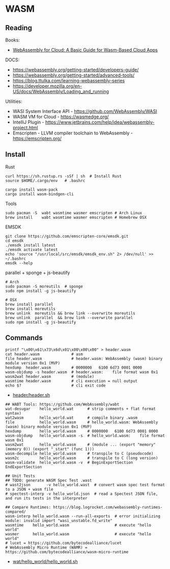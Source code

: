 # WASM

## Reading

Books:
- [WebAssembly for Cloud: A Basic Guide for Wasm-Based Cloud Apps
](https://learning.oreilly.com/library/view/webassembly-for-cloud/9781484274965/)

DOCS:
- https://webassembly.org/getting-started/developers-guide/
- https://webassembly.org/getting-started/advanced-tools/
- https://blog.ttulka.com/learning-webassembly-series
- https://developer.mozilla.org/en-US/docs/WebAssembly/Loading_and_running

Utilities:
- WASI System Interface API - https://github.com/WebAssembly/WASI
- WASM VM for Cloud - https://wasmedge.org/
- IntelliJ Plugin - https://www.jetbrains.com/help/idea/webassembly-project.html
- Emscripten - LLVM compiler toolchain to WebAssembly - https://emscripten.org/

## Install

Rust
```
curl https://sh.rustup.rs -sSf | sh  # Install Rust
source $HOME/.cargo/env   # .bashrc

cargo install wasm-pack
cargo install wasm-bindgen-cli
```

Tools
```
sudo pacman -S  wabt wasmtime wasmer emscripten # Arch Linux
brew install    wabt wasmtime wasmer emscripten # Homebrew OSX
```

EMSDK
```
git clone https://github.com/emscripten-core/emsdk.git
cd emsdk
./emsdk install latest
./emsdk activate latest
echo 'source "/usr/local/src/emsdk/emsdk_env.sh" 2> /dev/null' >> ~/.bashrc
emsdk --help
```

parallel + sponge + js-beautify 
```
# Arch
sudo pacman -S moreutils  # sponge
sudo npm install -g js-beautify

# OSX
brew install parallel
brew install moreutils
brew unlink  moreutils && brew link --overwrite moreutils
brew unlink  parallel  && brew link --overwrite parallel
sudo npm install -g js-beautify
```

## Commands

```
printf "\x00\x61\x73\x6d\x01\x00\x00\x00" > header.wasm
cat header.wasm              # asm
file header.wasm             # header.wasm: WebAssembly (wasm) binary module version 0x1 (MVP)
hexdump  header.wasm         # 0000000   6100 6d73 0001 0000
wasm-objdump -s header.wasm  # header.wasm:    file format wasm 0x1
wasm2wat header.wasm         # (module)
wasmtime header.wasm         # cli execution = null output
echo $?                      # cli exit code
```
- [header/header.sh](header/header.sh)

```
## WABT Tools: https://github.com/WebAssembly/wabt
wat-desugar    hello_world.wat      # strip comments + flat format syntax)
wat2wasm       hello_world.wat      # compile binary .wasm
file           hello_world.wasm     # hello_world.wasm: WebAssembly (wasm) binary module version 0x1 (MVP)
hexdump        hello_world.wasm     # 0000000   6100 6d73 0001 0000
wasm-objdump   hello_world.wasm -s  # hello_world.wasm:    file format wasm 0x1
wasm2wat       hello_world.wasm     # (module ... (export "memory" (memory 0)) (export "_start" (func 1)))
wasm-decompile hello_world.wasm     # transpile to C (pseudocode)
wasm2c         hello_world.wasm     # transpile to C (long version)
wasm-validate  hello_world.wasm -v  # BeginExportSection EndExportSection

## Unit Tests
## TODO: generate WASM Spec Test .wast
# wast2json       -v hello_world.wast  # convert wasm spec test format to a JSON + wasm file
# spectest-interp -v hello_world.json  # read a Spectest JSON file, and run its tests in the interpreter

## Compare Runtimes: https://blog.logrocket.com/webassembly-runtimes-compared/
wasm-interp hello_world.wasm --run-all-exports  # error initializing module: invalid import "wasi_unstable.fd_write"
wasmtime    hello_world.wasm                    # execute "hello world"
wasmer      hello_world.wasm                    # execute "hello world"
# lucet = https://github.com/bytecodealliance/lucet
# WebAssembly Micro Runtime (WAMR) = https://github.com/bytecodealliance/wasm-micro-runtime
```
- [wat/hello_world/hello_world.sh](wat/print_hello_world/hello_world.sh)